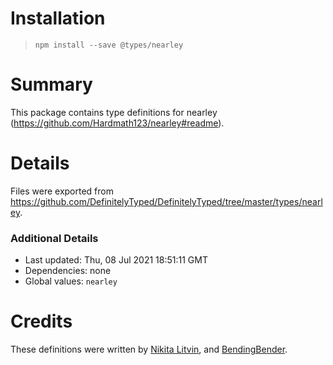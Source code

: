 # Installation
> `npm install --save @types/nearley`

# Summary
This package contains type definitions for nearley (https://github.com/Hardmath123/nearley#readme).

# Details
Files were exported from https://github.com/DefinitelyTyped/DefinitelyTyped/tree/master/types/nearley.

### Additional Details
 * Last updated: Thu, 08 Jul 2021 18:51:11 GMT
 * Dependencies: none
 * Global values: `nearley`

# Credits
These definitions were written by [Nikita Litvin](https://github.com/deltaidea), and [BendingBender](https://github.com/BendingBender).
